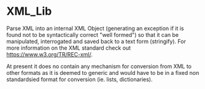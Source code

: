 # XML_Lib
Parse XML into an internal XML Object (generating an exception
if it is found not to be syntactically correct "well formed") so that it can
be manipulated, interrogated and saved back to a text form (stringify). For more
information on the XML standard check out https://www.w3.org/TR/REC-xml/. 

At present it does no contain any mechanism for conversion from XML to other 
formats as it is deemed to generic and would have to be in a fixed non standardsied 
format for conversion (ie. lists, dictionaries).
